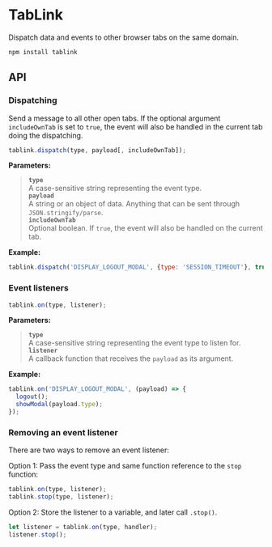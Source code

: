 # TabLink
Dispatch data and events to other browser tabs on the same domain.

```bash
npm install tablink
```

## API

### Dispatching
Send a message to all other open tabs.
If the optional argument `includeOwnTab` is set to `true`,
the event will also be handled in the current tab doing the dispatching.

```javascript
tablink.dispatch(type, payload[, includeOwnTab]);
```

**Parameters:**
> **`type`**  
> A case-sensitive string representing the event type.  
> **`payload`**  
> A string or an object of data. Anything that can be sent through `JSON.stringify/parse`.  
> **`includeOwnTab`**  
> Optional boolean. If `true`, the event will also be handled on the current tab.  

**Example:**
```javascript
tablink.dispatch('DISPLAY_LOGOUT_MODAL', {type: 'SESSION_TIMEOUT'}, true);
```


### Event listeners

```javascript
tablink.on(type, listener);
```

**Parameters:**
> **`type`**  
> A case-sensitive string representing the event type to listen for.  
> **`listener`**  
> A callback function that receives the `payload` as its argument.  

**Example:**
```javascript
tablink.on('DISPLAY_LOGOUT_MODAL', (payload) => {
  logout();
  showModal(payload.type);
});
```

### Removing an event listener
There are two ways to remove an event listener:

Option 1: Pass the event type and same function reference to the `stop` function:
```javascript
tablink.on(type, listener);
tablink.stop(type, listener);
```

Option 2: Store the listener to a variable, and later call `.stop()`. 
```javascript
let listener = tablink.on(type, handler);
listener.stop();
```
